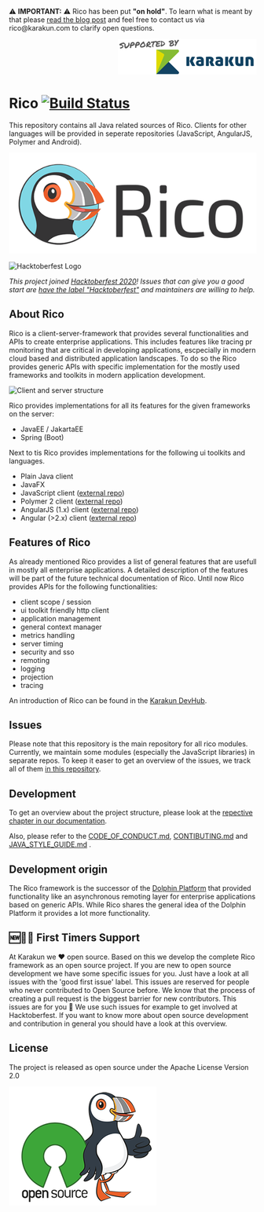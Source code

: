 <p>
  ⚠️ <b>IMPORTANT:</b> ⚠️ Rico has been put <b>"on hold"</b>. To learn what is meant by that please <a href="https://dev.karakun.com/rico/2021/06/25/rico-on-hold.html">read the blog post</a>  and feel free to contact us via rico@karakun.com to clarify open questions.<br />
</p>

<p align="right">
<a href="https://dev.karakun.com" target="_blank"><img src="readme/supported_by_karakun.png?raw=true" alt="Supported by Karakun"/></a>
</p>

# Rico [![Build Status](https://travis-ci.org/rico-projects/rico.svg?branch=master)](https://travis-ci.org/github/rico-projects/rico)

This repository contains all Java related sources of Rico. Clients for other languages will be provided in seperate repositories (JavaScript, AngularJS, Polymer and Android).

![Rico Logo](readme/rico_logo.png)

![Hacktoberfest Logo](https://hacktoberfest.digitalocean.com/assets/HF-full-logo-b05d5eb32b3f3ecc9b2240526104cf4da3187b8b61963dd9042fdc2536e4a76c.svg)

*This project joined [Hacktoberfest 2020](https://hacktoberfest.digitalocean.com/)!
Issues that can give you a good start are [have the label "Hacktoberfest"](https://github.com/rico-projects/rico/issues?q=is%3Aissue+is%3Aopen+label%3A%22Hacktoberfest%22) and maintainers are willing to help.*

## About Rico
Rico is a client-server-framework that provides several functionalities and APIs to create enterprise applications. This
includes features like tracing pr monitoring that are critical in developing applications, escpecially in modern cloud based 
and distributed application landscapes.
To do so the Rico provides generic APIs with specific implementation for the mostly used frameworks
and toolkits in modern application development. 

![Client and server structure](readme/client_and_server.png)

Rico provides implementations for all its features for the given frameworks on the server:

* JavaEE / JakartaEE
* Spring (Boot)

Next to tis Rico provides implementations for the following ui toolkits and languages.

* Plain Java client
* JavaFX
* JavaScript client ([external repo](https://github.com/rico-projects/rico-js))
* Polymer 2 client ([external repo](https://github.com/rico-projects/rico-polymer))
* AngularJS (1.x) client ([external repo](https://github.com/rico-projects/rico-angularjs))
* Angular (>2.x) client  ([external repo](https://github.com/rico-projects/rico-angular))

## Features of Rico
As already mentioned Rico provides a list of general features that are usefull in mostly all enterprise applications. A
detailed description of the features will be part of the future technical documentation of Rico. Until now Rico provides
APIs for the following functionalities:

* client scope / session
* ui toolkit friendly http client
* application management
* general context manager
* metrics handling
* server timing
* security and sso
* remoting
* logging
* projection
* tracing

An introduction of Rico can be found in the [Karakun DevHub](https://dev.karakun.com/rico/).

## Issues

Please note that this repository is the main repository for all rico modules. Currently, we maintain some modules (especially the JavaScript libraries) in separate repos. To keep it easer to get an overview of the issues, we track all of them [in this repository](https://github.com/rico-projects/rico/issues).

## Development
To get an overview about the project structure, please look at the [repective chapter in our documentation]( https://rico-projects.github.io/rico/#_project_structure ).

Also, please refer to the [CODE_OF_CONDUCT.md]( CODE_OF_CONDUCT.md ), [CONTIBUTING.md]( CONTIBUTING.md ) and  [JAVA_STYLE_GUIDE.md]( JAVA_STYLE_GUIDE.md ) .

## Development origin
The Rico framework is the successor of the [Dolphin Platform](https://github.com/canoo/dolphin-platform) that provided 
functionality like an asynchronous remoting layer for enterprise applications based on generic APIs. While Rico shares 
the general idea of the Dolphin Platform it provides a lot more functionality.

## 🆕🐥🐶 First Timers Support
At Karakun we ❤️ open source. Based on this we develop the complete Rico framework as an open source project. If you are new to open source development we have some specific issues for you. Just have a look at all issues with the 'good first issue' label. This issues are reserved for people who never contributed to Open Source before. We know that the process of creating a pull request is the biggest barrier for new contributors. This issues are for you 💝 We use such issues for example to get involved at Hacktoberfest. If you want to know more about open source development and contribution in general you should have a look at this overview.

## License
The project is released as open source under the Apache License Version 2.0

![Rico Open Source](readme/rico_os.png)
